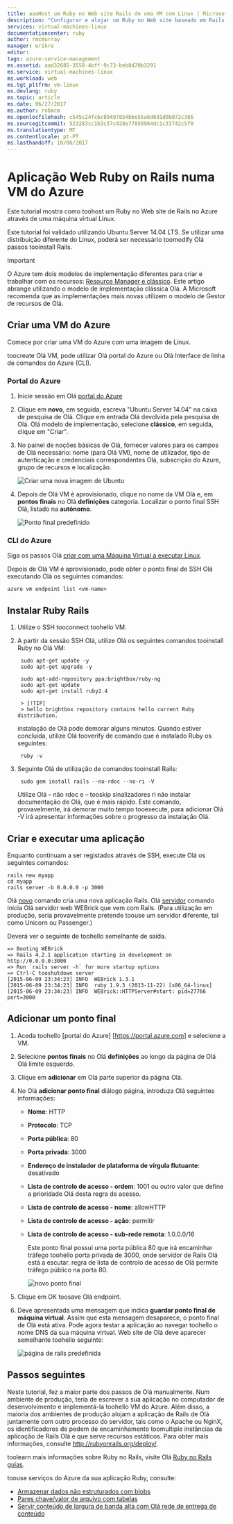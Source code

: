 ```yaml
---
title: aaaHost um Ruby no Web site Rails de uma VM com Linux | Microsoft Docs
description: "Configurar e alojar um Ruby no Web site baseado em Rails no Azure através de uma máquina virtual Linux."
services: virtual-machines-linux
documentationcenter: ruby
author: rmcmurray
manager: erikre
editor: 
tags: azure-service-management
ms.assetid: aad32685-3550-4bff-9c73-beb8d70b3291
ms.service: virtual-machines-linux
ms.workload: web
ms.tgt_pltfrm: vm-linux
ms.devlang: ruby
ms.topic: article
ms.date: 06/27/2017
ms.author: robmcm
ms.openlocfilehash: c545c24fc6c89497854bbe55a6d0d1d0b072c386
ms.sourcegitcommit: 523283cc1b3c37c428e77850964dc1c33742c5f0
ms.translationtype: MT
ms.contentlocale: pt-PT
ms.lasthandoff: 10/06/2017
---
```

# <a name="ruby-on-rails-web-application-on-an-azure-vm"></a>Aplicação Web Ruby on Rails numa VM do Azure
Este tutorial mostra como toohost um Ruby no Web site de Rails no Azure através de uma máquina virtual Linux.  

Este tutorial foi validado utilizando Ubuntu Server 14.04 LTS. Se utilizar uma distribuição diferente do Linux, poderá ser necessário toomodify Olá passos tooinstall Rails.

> [!IMPORTANT]
> O Azure tem dois modelos de implementação diferentes para criar e trabalhar com os recursos: [Resource Manager e clássico](../../../azure-resource-manager/resource-manager-deployment-model.md).  Este artigo abrange utilizando o modelo de implementação clássica Olá. A Microsoft recomenda que as implementações mais novas utilizem o modelo de Gestor de recursos de Olá.
>
>

## <a name="create-an-azure-vm"></a>Criar uma VM do Azure
Comece por criar uma VM do Azure com uma imagem de Linux.

toocreate Olá VM, pode utilizar Olá portal do Azure ou Olá Interface de linha de comandos do Azure (CLI).

### <a name="azure-portal"></a>Portal do Azure
1. Inicie sessão em Olá [portal do Azure](https://portal.azure.com)
2. Clique em **novo**, em seguida, escreva "Ubuntu Server 14.04" na caixa de pesquisa de Olá. Clique em entrada Olá devolvida pela pesquisa de Olá. Olá modelo de implementação, selecione **clássico**, em seguida, clique em "Criar".
3. No painel de noções básicas de Olá, fornecer valores para os campos de Olá necessário: nome (para Olá VM), nome de utilizador, tipo de autenticação e credenciais correspondentes Olá, subscrição do Azure, grupo de recursos e localização.

   ![Criar uma nova imagem de Ubuntu](./media/virtual-machines-linux-classic-ruby-rails-web-app/createvm.png)

4. Depois de Olá VM é aprovisionado, clique no nome da VM Olá e, em **pontos finais** no Olá **definições** categoria. Localizar o ponto final SSH Olá, listado na **autónomo**.

   ![Ponto final predefinido](./media/virtual-machines-linux-classic-ruby-rails-web-app/endpointsnewportal.png)

### <a name="azure-cli"></a>CLI do Azure
Siga os passos Olá [criar com uma Máquina Virtual a executar Linux][vm-instructions].

Depois de Olá VM é aprovisionado, pode obter o ponto final de SSH Olá executando Olá os seguintes comandos:

    azure vm endpoint list <vm-name>  

## <a name="install-ruby-on-rails"></a>Instalar Ruby Rails
1. Utilize o SSH tooconnect toohello VM.
2. A partir da sessão SSH Olá, utilize Olá os seguintes comandos tooinstall Ruby no Olá VM:

        sudo apt-get update -y
        sudo apt-get upgrade -y

        sudo apt-add-repository ppa:brightbox/ruby-ng
        sudo apt-get update
        sudo apt-get install ruby2.4

        > [!TIP]
        > hello brightbox repository contains hello current Ruby distribution.

    instalação de Olá pode demorar alguns minutos. Quando estiver concluída, utilize Olá tooverify de comando que é instalado Ruby os seguintes:

        ruby -v

3. Seguinte Olá de utilização de comandos tooinstall Rails:

        sudo gem install rails --no-rdoc --no-ri -V

    Utilize Olá – não rdoc e – tooskip sinalizadores ri não instalar documentação de Olá, que é mais rápido.
    Este comando, provavelmente, irá demorar muito tempo tooexecute, para adicionar Olá -V irá apresentar informações sobre o progresso da instalação Olá.

## <a name="create-and-run-an-app"></a>Criar e executar uma aplicação
Enquanto continuam a ser registados através de SSH, execute Olá os seguintes comandos:

    rails new myapp
    cd myapp
    rails server -b 0.0.0.0 -p 3000

Olá [novo](http://guides.rubyonrails.org/command_line.html#rails-new) comando cria uma nova aplicação Rails. Olá [servidor](http://guides.rubyonrails.org/command_line.html#rails-server) comando inicia Olá servidor web WEBrick que vem com Rails. (Para utilização em produção, seria provavelmente pretende toouse um servidor diferente, tal como Unicorn ou Passenger.)

Deverá ver o seguinte de toohello semelhante de saída.

    => Booting WEBrick
    => Rails 4.2.1 application starting in development on http://0.0.0.0:3000
    => Run `rails server -h` for more startup options
    => Ctrl-C tooshutdown server
    [2015-06-09 23:34:23] INFO  WEBrick 1.3.1
    [2015-06-09 23:34:23] INFO  ruby 1.9.3 (2013-11-22) [x86_64-linux]
    [2015-06-09 23:34:23] INFO  WEBrick::HTTPServer#start: pid=27766 port=3000

## <a name="add-an-endpoint"></a>Adicionar um ponto final
1. Aceda toohello [portal do Azure] [https://portal.azure.com] e selecione a VM.

2. Selecione **pontos finais** no Olá **definições** ao longo da página de Olá Olá limite esquerdo.

3. Clique em **adicionar** em Olá parte superior da página Olá.

4. No Olá **adicionar ponto final** diálogo página, introduza Olá seguintes informações:

   * **Nome**: HTTP
   * **Protocolo**: TCP
   * **Porta pública**: 80
   * **Porta privada**: 3000
   * **Endereço de instalador de plataforma de vírgula flutuante**: desativado
   * **Lista de controlo de acesso - ordem**: 1001 ou outro valor que define a prioridade Olá desta regra de acesso.
   * **Lista de controlo de acesso - nome**: allowHTTP
   * **Lista de controlo de acesso - ação**: permitir
   * **Lista de controlo de acesso - sub-rede remota**: 1.0.0.0/16

     Este ponto final possui uma porta pública 80 que irá encaminhar tráfego toohello porta privada de 3000, onde servidor de Rails Olá está a escutar. regra de lista de controlo de acesso de Olá permite tráfego público na porta 80.

     ![novo ponto final](./media/virtual-machines-linux-classic-ruby-rails-web-app/createendpoint.png)

5. Clique em OK toosave Olá endpoint.

6. Deve apresentada uma mensagem que indica **guardar ponto final de máquina virtual**. Assim que esta mensagem desaparece, o ponto final de Olá está ativa. Pode agora testar a aplicação ao navegar toohello o nome DNS da sua máquina virtual. Web site de Olá deve aparecer semelhante toohello seguinte:

    ![página de rails predefinida][default-rails-cloud]

## <a name="next-steps"></a>Passos seguintes
Neste tutorial, fez a maior parte dos passos de Olá manualmente. Num ambiente de produção, teria de escrever a sua aplicação no computador de desenvolvimento e implementá-la toohello VM do Azure. Além disso, a maioria dos ambientes de produção alojam a aplicação de Rails de Olá juntamente com outro processo do servidor, tais como o Apache ou NginX, os identificadores de pedem de encaminhamento toomultiple instâncias da aplicação de Rails Olá e que serve recursos estáticos. Para obter mais informações, consulte http://rubyonrails.org/deploy/.

toolearn mais informações sobre Ruby no Rails, visite Olá [Ruby no Rails guias][rails-guides].

toouse serviços do Azure da sua aplicação Ruby, consulte:

* [Armazenar dados não estruturados com blobs][blobs]
* [Pares chave/valor de arquivo com tabelas][tables]
* [Servir conteúdo de largura de banda alta com Olá rede de entrega de conteúdo][cdn-howto]

<!-- WA.com links -->
[blobs]:../../../storage/blobs/storage-ruby-how-to-use-blob-storage.md
[cdn-howto]:https://azure.microsoft.com/develop/ruby/app-services/
[tables]:../../../cosmos-db/table-storage-how-to-use-ruby.md
[vm-instructions]:createportal.md

<!-- External Links -->
[rails-guides]:http://guides.rubyonrails.org/
[sqlite3]:http://www.sqlite.org/

<!-- Images -->

[default-rails-cloud]:./media/virtual-machines-linux-classic-ruby-rails-web-app/basicrailscloud.png
[vmlist]:./media/virtual-machines-linux-classic-ruby-rails-web-app/vmlist.png
[endpoints]:./media/virtual-machines-linux-classic-ruby-rails-web-app/endpoints.png
[new-endpoint]:./media/virtual-machines-linux-classic-ruby-rails-web-app/newendpoint.png
[new-endpoint1]:./media/virtual-machines-linux-classic-ruby-rails-web-app/newendpoint1.png
